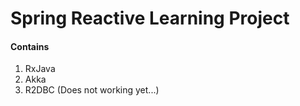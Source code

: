 # Spring Reactive Learning Project
#### Contains
1. RxJava
2. Akka
3. R2DBC (Does not working yet...)